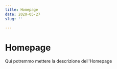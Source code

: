 ```yaml
---
title: Homepage
date: 2020-05-27
slug: ''

---
```

# Homepage

Qui potremmo mettere la descrizione dell'Homepage